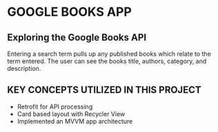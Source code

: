 # GOOGLE BOOKS APP

**Exploring the Google Books API**
---------------------------------
Entering a search term pulls up any published books which relate to the term entered. The user can see the books title, authors, category, and description.

**KEY CONCEPTS UTILIZED IN THIS PROJECT**
---------------------------------------
  - Retrofit for API processing
  - Card based layout with Recycler View
  - Implemented an MVVM app architecture
